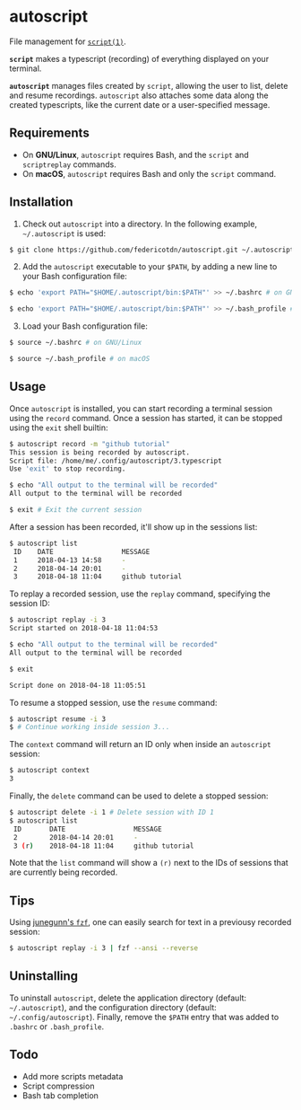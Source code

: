 # autoscript
File management for [`script(1)`](http://man7.org/linux/man-pages/man1/script.1.html).

**`script`** makes a typescript (recording) of everything displayed on your terminal.

**`autoscript`** manages files created by `script`, allowing the user to list, delete and resume recordings. `autoscript` also attaches some data along the created typescripts, like the current date or a user-specified message.

## Requirements

- On **GNU/Linux**, `autoscript` requires Bash, and the `script` and `scriptreplay` commands.
- On **macOS**, `autoscript` requires Bash and only the `script` command.

## Installation
1. Check out `autoscript` into a directory. In the following example, `~/.autoscript` is used:
```bash
$ git clone https://github.com/federicotdn/autoscript.git ~/.autoscript
```

2. Add the `autoscript` executable to your `$PATH`, by adding a new line to your Bash configuration file:
```bash
$ echo 'export PATH="$HOME/.autoscript/bin:$PATH"' >> ~/.bashrc # on GNU/Linux

$ echo 'export PATH="$HOME/.autoscript/bin:$PATH"' >> ~/.bash_profile # on macOS
```

3. Load your Bash configuration file:
```bash
$ source ~/.bashrc # on GNU/Linux

$ source ~/.bash_profile # on macOS
```

## Usage
Once `autoscript` is installed, you can start recording a terminal session using the `record` command. Once a session has started, it can be stopped using the `exit` shell builtin:

```bash
$ autoscript record -m "github tutorial"
This session is being recorded by autoscript.
Script file: /home/me/.config/autoscript/3.typescript
Use 'exit' to stop recording.

$ echo "All output to the terminal will be recorded"
All output to the terminal will be recorded

$ exit # Exit the current session
```

After a session has been recorded, it'll show up in the sessions list:
```bash
$ autoscript list
 ID    DATE                 MESSAGE
 1     2018-04-13 14:58     -
 2     2018-04-14 20:01     -
 3     2018-04-18 11:04     github tutorial
```

To replay a recorded session, use the `replay` command, specifying the session ID:
```bash
$ autoscript replay -i 3
Script started on 2018-04-18 11:04:53

$ echo "All output to the terminal will be recorded"
All output to the terminal will be recorded

$ exit

Script done on 2018-04-18 11:05:51
```

To resume a stopped session, use the `resume` command:
```bash
$ autoscript resume -i 3
$ # Continue working inside session 3...
```

The `context` command will return an ID only when inside an `autoscript` session:
```bash
$ autoscript context
3
```

Finally, the `delete` command can be used to delete a stopped session:
```bash
$ autoscript delete -i 1 # Delete session with ID 1
$ autoscript list
 ID       DATE                 MESSAGE
 2        2018-04-14 20:01     -
 3 (r)    2018-04-18 11:04     github tutorial
```

Note that the `list` command will show a `(r)` next to the IDs of sessions that are currently being recorded.

## Tips
Using [junegunn's `fzf`](https://github.com/junegunn/fzf), one can easily search for text in a previousy recorded session:
```bash
$ autoscript replay -i 3 | fzf --ansi --reverse
```

## Uninstalling
To uninstall `autoscript`, delete the application directory (default: `~/.autoscript`), and the configuration directory (default: `~/.config/autoscript`). Finally, remove the `$PATH` entry that was added to `.bashrc` or `.bash_profile`.

## Todo
 - Add more scripts metadata
 - Script compression
 - Bash tab completion
